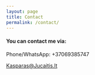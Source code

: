 ```yaml
---
layout: page
title: Contact
permalink: /contact/
---
```

<h4>
You can contact me via:
</h4>

Phone/WhatsApp: +37069385747

[Kasparas@Jucaitis.lt](mailto:kasparas@jucaitis.lt)